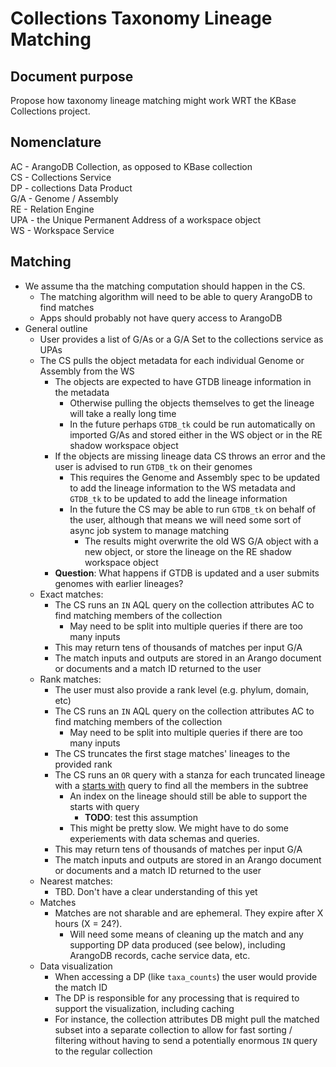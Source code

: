 # Collections Taxonomy Lineage Matching

## Document purpose

Propose how taxonomy lineage matching might work WRT the KBase Collections project.

## Nomenclature

AC - ArangoDB Collection, as opposed to KBase collection  
CS - Collections Service  
DP - collections Data Product  
G/A - Genome / Assembly  
RE - Relation Engine  
UPA - the Unique Permanent Address of a workspace object  
WS - Workspace Service  

## Matching

* We assume tha the matching computation should happen in the CS.
  * The matching algorithm will need to be able to query ArangoDB to find matches
  * Apps should probably not have query access to ArangoDB
* General outline
  * User provides a list of G/As or a G/A Set to the collections service as UPAs
  * The CS pulls the object metadata for each individual Genome or Assembly from the WS
    * The objects are expected to have GTDB lineage information in the metadata
      * Otherwise pulling the objects themselves to get the lineage will take a really long time
      * In the future perhaps `GTDB_tk` could be run automatically on imported G/As and
        stored either in the WS object or in the RE shadow workspace object
    * If the objects are missing lineage data CS throws an error and the user is advised to run
      `GTDB_tk` on their genomes
      * This requires the Genome and Assembly spec to be updated to add the lineage information
        to the WS metadata and `GTDB_tk` to be updated to add the lineage information
      * In the future the CS may be able to run `GTDB_tk` on behalf of the user, although that
        means we will need some sort of async job system to manage matching
        * The results might overwrite the old WS G/A object with a new object, or
          store the lineage on the RE shadow workspace object
    * **Question**: What happens if GTDB is updated and a user submits genomes with earlier
      lineages?
  * Exact matches:
    * The CS runs an `IN` AQL query on the collection attributes AC to find matching members of
      the collection
      * May need to be split into multiple queries if there are too many inputs
    * This may return tens of thousands of matches per input G/A
    * The match inputs and outputs are stored in an Arango document or documents and a match ID
      returned to the user
  * Rank matches:
    * The user must also provide a rank level (e.g. phylum, domain, etc)
    * The CS runs an `IN` AQL query on the collection attributes AC to find matching members of
      the collection
      * May need to be split into multiple queries if there are too many inputs
    * The CS truncates the first stage matches' lineages to the provided rank
    * The CS runs an `OR` query with a stanza for each truncated lineage with a
      [starts with](https://github.com/arangodb/arangodb/issues/1796)
      query to find all the members in the subtree
      * An index on the lineage should still be able to support the starts with query
        * **TODO**: test this assumption
      * This might be pretty slow. We might have to do some experiements with data schemas and
        queries.
    * This may return tens of thousands of matches per input G/A
    * The match inputs and outputs are stored in an Arango document or documents and a match ID
      returned to the user
  * Nearest matches:
    * TBD. Don't have a clear understanding of this yet
  * Matches
    * Matches are not sharable and are ephemeral. They expire after X hours (X = 24?).
      * Will need some means of cleaning up the match and any supporting DP data produced (see
        below), including ArangoDB records, cache service data, etc.
  * Data visualization
    * When accessing a DP (like `taxa_counts`) the user would provide the match ID
    * The DP is responsible for any processing that is required to support the visualization,
      including caching
    * For instance, the collection attributes DB might pull the matched subset into a separate
      collection to allow for fast sorting / filtering without having to send a potentially
      enormous `IN` query to the regular collection